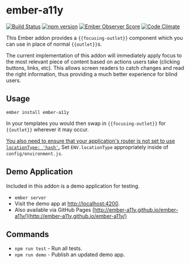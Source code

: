 # ember-a11y
[![Build Status](https://travis-ci.org/ember-a11y/ember-a11y.svg)](https://travis-ci.org/ember-a11y/ember-a11y)
[![npm version](https://badge.fury.io/js/ember-a11y.svg)](http://badge.fury.io/js/ember-a11y)
[![Ember Observer Score](http://emberobserver.com/badges/ember-a11y.svg)](http://emberobserver.com/addons/ember-a11y)
[![Code Climate](https://codeclimate.com/github/ember-a11y/ember-a11y/badges/gpa.svg)](https://codeclimate.com/github/ember-a11y/ember-a11y)

This Ember addon provides a `{{focusing-outlet}}` component which you can use in place of normal `{{outlet}}`s.

The current implementation of this addon will immediately apply focus to the most relevant piece of content based on actions users take (clicking buttons, links, etc). This allows screen readers to catch changes and read the right information, thus providing a much better experience for blind users.

## Usage

`ember install ember-a11y`

In your templates you would then swap in `{{focusing-outlet}}` for `{{outlet}}` wherever it may occur.

[You also need to ensure that your application's router is not set to use `locationType: 'hash'`.](https://github.com/ember-a11y/ember-a11y/issues/2) Set `ENV.locationType` appropriately inside of `config/environment.js`.

## Demo Application

Included in this addon is a demo application for testing.

* `ember server`
* Visit the demo app at [http://localhost:4200](http://localhost:4200).
* Also available via GitHub Pages [http://ember-a11y.github.io/ember-a11y/](http://ember-a11y.github.io/ember-a11y/)

## Commands

* `npm run test` - Run all tests.
* `npm run demo` - Publish an updated demo app.
